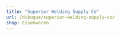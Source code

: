 ```yaml
---
title: "Superior Welding Supply Co"
url: /dubuque/superior-welding-supply-co/
shop: Eisenwaren
---
```

